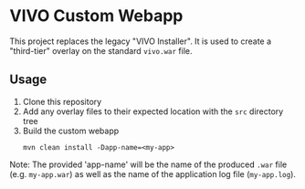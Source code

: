 # VIVO Custom Webapp

This project replaces the legacy "VIVO Installer". It is used to create a "third-tier" overlay on the standard `vivo.war` file.

## Usage

1. Clone this repository
1. Add any overlay files to their expected location with the `src` directory tree
1. Build the custom webapp
   ```
   mvn clean install -Dapp-name=<my-app>
   ```
   
Note: The provided 'app-name' will be the name of the produced `.war` file (e.g. `my-app.war`) as well as the name of the application log file (`my-app.log`).

